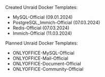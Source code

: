 Created Unraid Docker Templates:

- MySQL-Official (09.01.2024)
- PostgreSQL_Immich-Official (07.03.2024)
- Redis-Official (07.03.2024)
- Immich-Official (11.03.2024)


Planned Unraid Docker Templates:

- ONLYOFFICE-MySQL-Official
- ONLYOFFICE-Mail-Official
- ONLYOFFICE-Document-Official
- ONLYOFFICE-Community-Official
